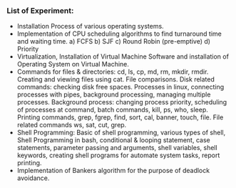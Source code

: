 ### List of Experiment:
- Installation Process of various operating systems.
- Implementation of CPU scheduling algorithms to find turnaround time and waiting time.
    a) FCFS
    b) SJF
    c) Round Robin (pre-emptive)
    d) Priority
- Virtualization, Installation of Virtual Machine Software and installation of Operating System on Virtual Machine.
- Commands for files & directories: cd, ls, cp, md, rm, mkdir, rmdir. Creating and viewing files using cat. File comparisons. Disk related commands: checking disk free spaces. Processes in linux, connecting processes with pipes, background processing, managing multiple processes. Background process: changing process priority, scheduling of processes at command, batch commands, kill, ps, who, sleep. Printing commands, grep, fgrep, find, sort, cal, banner, touch, file. File related commands ws, sat, cut, grep.
- Shell Programming: Basic of shell programming, various types of shell, Shell Programming in bash, conditional & looping statement, case statements, parameter passing and arguments, shell variables, shell keywords, creating shell programs for automate system tasks, report printing.
- Implementation of Bankers algorithm for the purpose of deadlock avoidance.
